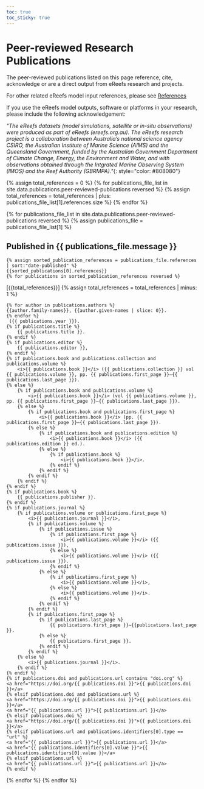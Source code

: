 ```yaml
---
toc: true
toc_sticky: true
---
```


# Peer-reviewed Research Publications
The peer-reviewed publications listed on this page reference, cite, acknowledge or are a direct output from eReefs research and projects.

For other related eReefs model input references, please see [References](https://research.csiro.au/ereefs/models/forcing/references/)

If you use the eReefs model outputs, software or platforms in your research, please include the following acknowledgement:

*"The eReefs datasets (model simulations, satellite or in-situ observations) were produced as part of eReefs (ereefs.org.au). The eReefs research project is a collaboration between Australia’s national science agency CSIRO, the Australian Institute of Marine Science (AIMS) and the Queensland Government, funded by the Australian Government Department of Climate Change, Energy, the Environment and Water, and with observations obtained through the Intgrated Marine Observing System (IMOS) and the Reef Authority (GBRMPA)."*{: style="color: #808080"}

{% assign total_references = 0 %}
{% for publications_file_list in site.data.publications.peer-reviewed-publications reversed %}
    {% assign total_references = total_references | plus: publications_file_list[1].references.size %}
{% endfor %}

{% for publications_file_list in site.data.publications.peer-reviewed-publications reversed %}
    {% assign publications_file = publications_file_list[1] %}
    
## Published in {{ publications_file.message }}
    {% assign sorted_publication_references = publications_file.references | sort:"date-published" %}
    {{sorted_publications[0].references}}
    {% for publications in sorted_publication_references reversed %}
<p class="references">
    [{{total_references}}]
    {% assign total_references = total_references | minus: 1 %}

    {% for author in publications.authors %}
    {{author.family-names}}, {{author.given-names | slice: 0}}.
    {% endfor %}
     ({{ publications.year }}).
    {% if publications.title %}
        {{ publications.title }}.
    {% endif %}
    {% if publications.editor %}
        {{ publications.editor }},
    {% endif %}
    {% if publications.book and publications.collection and publications.volume %}
        <i>{{ publications.book }}</i> ({{ publications.collection }} vol {{ publications.volume }}, pp. {{ publications.first_page }}–{{ publications.last_page }}).
    {% else %}
        {% if publications.book and publications.volume %}
            <i>{{ publications.book }}</i> (vol {{ publications.volume }}, pp. {{ publications.first_page }}–{{ publications.last_page }}).
        {% else %}
            {% if publications.book and publications.first_page %}
                <i>{{ publications.book }}</i> (pp. {{ publications.first_page }}–{{ publications.last_page }}).
            {% else %}
                {% if publications.book and publications.edition %}
                    <i>{{ publications.book }}</i> ({{ publications.edition }} ed.).
                {% else %}
                    {% if publications.book %}
                        <i>{{ publications.book }}</i>.
                    {% endif %}
                {% endif %}
            {% endif %}
        {% endif %}
    {% endif %}
    {% if publications.book %}
        {{ publications.publisher }}.
    {% endif %}
    {% if publications.journal %}
        {% if publications.volume or publications.first_page %}
            <i>{{ publications.journal }}</i>,
            {% if publications.volume %}
                {% if publications.issue %}
                    {% if publications.first_page %}
                        <i>{{ publications.volume }}</i> ({{ publications.issue }}),
                    {% else %}
                        <i>{{ publications.volume }}</i> ({{ publications.issue }}).
                    {% endif %}
                {% else %}
                    {% if publications.first_page %}
                        <i>{{ publications.volume }}</i>,
                    {% else %}
                        <i>{{ publications.volume }}</i>.
                    {% endif %}
                {% endif %}
            {% endif %}
            {% if publications.first_page %}
                {% if publications.last_page %}
                    {{ publications.first_page }}–{{publications.last_page }}.
                {% else %}
                    {{ publications.first_page }}.
                {% endif %}
            {% endif %}
        {% else %}
            <i>{{ publications.journal }}</i>.
        {% endif %}
    {% endif %}
    {% if publications.doi and publications.url contains "doi.org" %}
    <a href="https://doi.org/{{ publications.doi }}">{{ publications.doi }}</a>
    {% elsif publications.doi and publications.url %}
    <a href="https://doi.org/{{ publications.doi }}">{{ publications.doi }}</a>
    <a href="{{ publications.url }}">{{ publications.url }}</a>
    {% elsif publications.doi %}
    <a href="https://doi.org/{{ publications.doi }}">{{ publications.doi }}</a>
    {% elsif publications.url and publications.identifiers[0].type == "url" %}
    <a href="{{ publications.url }}">{{ publications.url }}</a>
    <a href="{{ publications.identifiers[0].value }}">{{ publications.identifiers[0].value }}</a>
    {% elsif publications.url %}
    <a href="{{ publications.url }}">{{ publications.url }}</a>
    {% endif %}
    
</p>
    {% endfor %}
{% endfor %}

